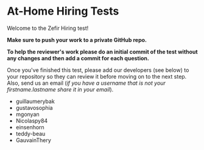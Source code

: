 # At-Home Hiring Tests

Welcome to the Zefir Hiring test!

**Make sure to push your work to a private GitHub repo.**

**To help the reviewer's work please do an initial commit of the test without any changes and then add a commit for each question.**

Once you've finished this test, please add our developers (see below) to your repository so they can review it before moving on to the next step. Also, send us an email (_if you have a username that is not your firstname.lastname share it in your email_).

- guillaumerybak
- gustavosophia
- mgonyan
- Nicolaspy84
- einsenhorn
- teddy-beau
- GauvainThery
